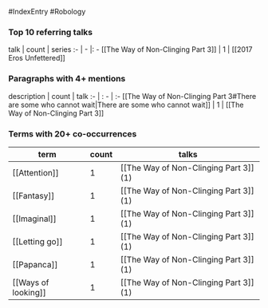 #IndexEntry #Robology

### Top 10 referring talks
talk | count | series
:- | - |: -
[[The Way of Non-Clinging Part 3]] | 1 | [[2017 Eros Unfettered]]

### Paragraphs with 4+ mentions
description | count | talk
:- | : - | :-
[[The Way of Non-Clinging Part 3#There are some who cannot wait\|There are some who cannot wait]] | 1 | [[The Way of Non-Clinging Part 3]]

### Terms with 20+ co-occurrences
term | count | talks
-|-|-
[[Attention]] | 1 | <span class="counts">[[The Way of Non-Clinging Part 3]] (1)</span> 
[[Fantasy]] | 1 | <span class="counts">[[The Way of Non-Clinging Part 3]] (1)</span> 
[[Imaginal]] | 1 | <span class="counts">[[The Way of Non-Clinging Part 3]] (1)</span> 
[[Letting go]] | 1 | <span class="counts">[[The Way of Non-Clinging Part 3]] (1)</span> 
[[Papanca]] | 1 | <span class="counts">[[The Way of Non-Clinging Part 3]] (1)</span> 
[[Ways of looking]] | 1 | <span class="counts">[[The Way of Non-Clinging Part 3]] (1)</span> 

